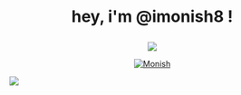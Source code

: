 # <p align="center"> hey, i'm @imonish8 ! </p>



<p align="center">
  <a href="https://open.spotify.com">
    <img src="https://spotify-github-profile.vercel.app/api/view?uid=31nbe5jslopjjehbj3mb7vdpkjza&cover_image=true&theme=novatorem&show_offline=false&background_color=121212&interchange=false&bar_color=53b14f&bar_color_cover=false" />
  </a>
</p>


<p align="center"> <a align="center" href="https://monishnule.dev"> 
<a href='https://monishnule.dev' target="_blank"><img alt='Monish' src='https://img.shields.io/badge/Website-100000?style=flat&logo=Monish&logoColor=BA0001&labelColor=299FFF&color=7CFF01'/></a>
</p>



![](https://komarev.com/ghpvc/?username=your-github-imonish8)
